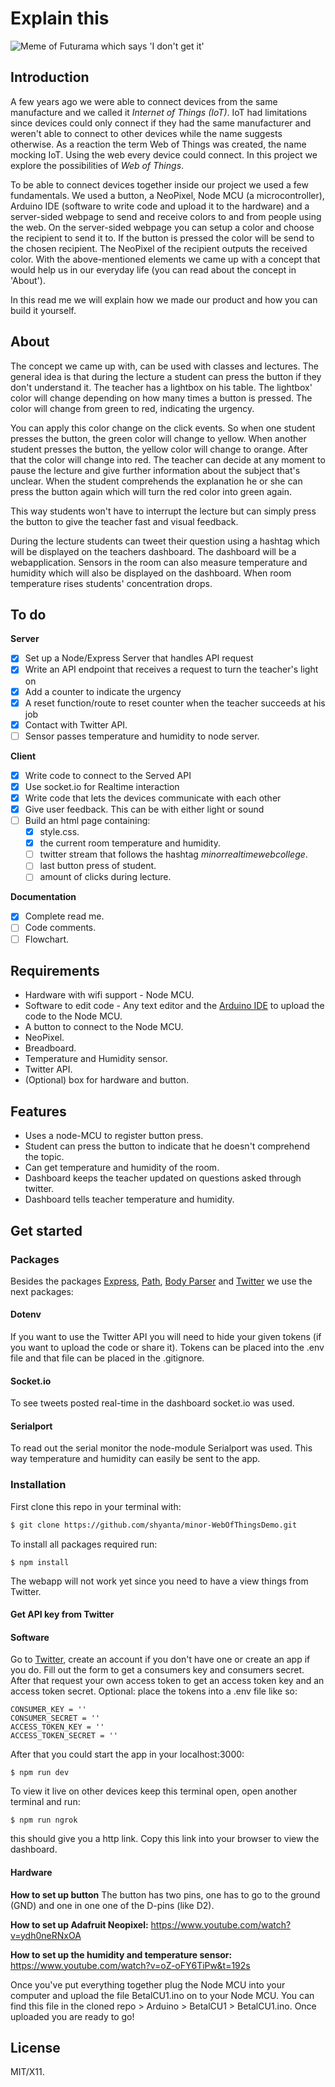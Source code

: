 # Explain this
![Meme of Futurama which says 'I don't get it'](https://img.memesuper.com/751ece9e82c96d39b19fb5824fd1e447_not-sure-if-i-dont-get-it-or-meme-i-dont-get-it_603-452.jpeg)

## Introduction
A few years ago we were able to connect devices from the same manufacture and we called it *Internet of Things (IoT)*. IoT had limitations since devices could only connect if they had the same manufacturer and weren't able to connect to other devices while the name suggests otherwise. As a reaction the term Web of Things was created, the name mocking IoT. Using the web every device could connect. In this project we explore the possibilities of *Web of Things*.

To be able to connect devices together inside our project we used a few fundamentals. We used a button, a NeoPixel, Node MCU (a microcontroller), Arduino IDE (software to write code and upload it to the hardware) and a server-sided webpage to send and receive colors to and from people using the web. On the server-sided webpage you can setup a color and choose the recipient to send it to. If the button is pressed the color will be send to the chosen recipient. The NeoPixel of the recipient outputs the received color. With the above-mentioned elements we came up with a concept that would help us in our everyday life (you can read about the concept in 'About').

In this read me we will explain how we made our product and how you can build it yourself.

## About
The concept we came up with, can be used with classes and lectures.
The general idea is that during the lecture a student can press the button if they don't
understand it. The teacher has a lightbox on his table. The lightbox' color will change depending on how many times a button is pressed. The color will change from green to red, indicating the urgency.

You can apply this color change on the click events. So when one student presses the button,
the green color will change to yellow. When another student presses the button, the yellow color will change to orange. After that the color will change into red. The teacher can decide at any moment to pause the lecture and give further information about the subject that's unclear. When the student comprehends the explanation he or she can press the button again which will turn the red color into green again.

This way students won't have to interrupt the lecture but can simply press the button to give
the teacher fast and visual feedback.

During the lecture students can tweet their question using a hashtag which will be displayed on the teachers dashboard. The dashboard will be a webapplication. Sensors in the room can also measure temperature and humidity which will also be displayed on the dashboard. When room temperature rises students' concentration drops.

## To do
**Server**
- [x] Set up a Node/Express Server that handles API request
- [x] Write an API endpoint that receives a request to turn the teacher's light on
- [x] Add a counter to indicate the urgency
- [x] A reset function/route to reset counter when the teacher succeeds at his job
- [x] Contact with Twitter API.
- [ ] Sensor passes temperature and humidity to node server.

**Client**
- [x] Write code to connect to the Served API
- [x] Use socket.io for Realtime interaction
- [x] Write code that lets the devices communicate with each other
- [x] Give user feedback. This can be with either light or sound
- [ ] Build an html page containing:
    - [x] style.css.
    - [x] the current room temperature and humidity.
    - [ ] twitter stream that follows the hashtag *minorrealtimewebcollege*.
    - [ ] last button press of student.
    - [ ] amount of clicks during lecture.

**Documentation**
- [x] Complete read me.
- [ ] Code comments.
- [ ] Flowchart.

## Requirements
- Hardware with wifi support - Node MCU.
- Software to edit code - Any text editor and the [Arduino IDE](https://www.arduino.cc/en/main/software) to upload the code to the Node MCU.
- A button to connect to the Node MCU.
- NeoPixel.
- Breadboard.
- Temperature and Humidity sensor.
- Twitter API.
- (Optional) box for hardware and button.

## Features
 - Uses a node-MCU to register button press.
 - Student can press the button to indicate that he doesn't comprehend the topic.
 - Can get temperature and humidity of the room.
 - Dashboard keeps the teacher updated on questions asked through twitter.
 - Dashboard tells teacher temperature and humidity.

## Get started
### Packages
Besides the packages [Express](https://www.npmjs.com/package/express), [Path](https://www.npmjs.com/package/path), [Body Parser](https://www.npmjs.com/package/body-parser) and [Twitter](https://www.npmjs.com/package/twitter) we use the next packages:

#### Dotenv
If you want to use the Twitter API you will need to hide your given tokens (if you want to upload the code or share it). Tokens can be placed into the .env file and that file can be placed in the .gitignore.

#### Socket.io
To see tweets posted real-time in the dashboard socket.io was used.

#### Serialport
To read out the serial monitor the node-module Serialport was used. This way temperature and humidity can easily be sent to the app.

### Installation
First clone this repo in your terminal with:
```txt
$ git clone https://github.com/shyanta/minor-WebOfThingsDemo.git
```

To install all packages required run:
```
$ npm install
```
The webapp will not work yet since you need to have a view things from Twitter.

#### Get API key from Twitter
#### Software
Go to [Twitter](https://dev.twitter.com/), create an account if you don't have one or create an app if you do. Fill out the form to get a consumers key and consumers secret. After that request your own access token to get an access token key and an access token secret. Optional: place the tokens into a .env file like so:
```
CONSUMER_KEY = ''
CONSUMER_SECRET = ''
ACCESS_TOKEN_KEY = ''
ACCESS_TOKEN_SECRET = ''
```

After that you could start the app in your localhost:3000:
```
$ npm run dev
```
To view it live on other devices keep this terminal open, open another terminal and run:
```
$ npm run ngrok
```
this should give you a http link. Copy this link into your browser to view the dashboard.

#### Hardware
**How to set up button**
The button has two pins, one has to go to the ground (GND) and one in one one of the D-pins (like D2).

**How to set up Adafruit Neopixel:**
https://www.youtube.com/watch?v=ydh0neRNxOA

**How to set up the humidity and temperature sensor:**
https://www.youtube.com/watch?v=oZ-oFY6TiPw&t=192s

Once you've put everything together plug the Node MCU into your computer and upload the file BetalCU1.ino on to your Node MCU. You can find this file in the cloned repo > Arduino > BetalCU1 > BetalCU1.ino. Once uploaded you are ready to go!

## License
MIT/X11.
